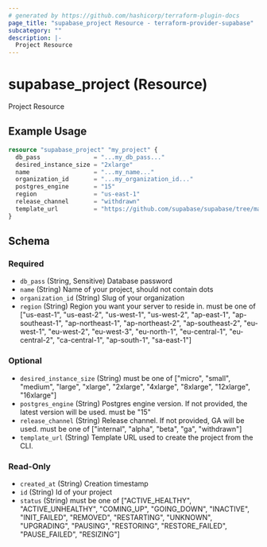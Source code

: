```yaml
---
# generated by https://github.com/hashicorp/terraform-plugin-docs
page_title: "supabase_project Resource - terraform-provider-supabase"
subcategory: ""
description: |-
  Project Resource
---
```


# supabase_project (Resource)

Project Resource

## Example Usage

```terraform
resource "supabase_project" "my_project" {
  db_pass               = "...my_db_pass..."
  desired_instance_size = "2xlarge"
  name                  = "...my_name..."
  organization_id       = "...my_organization_id..."
  postgres_engine       = "15"
  region                = "us-east-1"
  release_channel       = "withdrawn"
  template_url          = "https://github.com/supabase/supabase/tree/master/examples/slack-clone/nextjs-slack-clone"
}
```

<!-- schema generated by tfplugindocs -->
## Schema

### Required

- `db_pass` (String, Sensitive) Database password
- `name` (String) Name of your project, should not contain dots
- `organization_id` (String) Slug of your organization
- `region` (String) Region you want your server to reside in. must be one of ["us-east-1", "us-east-2", "us-west-1", "us-west-2", "ap-east-1", "ap-southeast-1", "ap-northeast-1", "ap-northeast-2", "ap-southeast-2", "eu-west-1", "eu-west-2", "eu-west-3", "eu-north-1", "eu-central-1", "eu-central-2", "ca-central-1", "ap-south-1", "sa-east-1"]

### Optional

- `desired_instance_size` (String) must be one of ["micro", "small", "medium", "large", "xlarge", "2xlarge", "4xlarge", "8xlarge", "12xlarge", "16xlarge"]
- `postgres_engine` (String) Postgres engine version. If not provided, the latest version will be used. must be "15"
- `release_channel` (String) Release channel. If not provided, GA will be used. must be one of ["internal", "alpha", "beta", "ga", "withdrawn"]
- `template_url` (String) Template URL used to create the project from the CLI.

### Read-Only

- `created_at` (String) Creation timestamp
- `id` (String) Id of your project
- `status` (String) must be one of ["ACTIVE_HEALTHY", "ACTIVE_UNHEALTHY", "COMING_UP", "GOING_DOWN", "INACTIVE", "INIT_FAILED", "REMOVED", "RESTARTING", "UNKNOWN", "UPGRADING", "PAUSING", "RESTORING", "RESTORE_FAILED", "PAUSE_FAILED", "RESIZING"]
